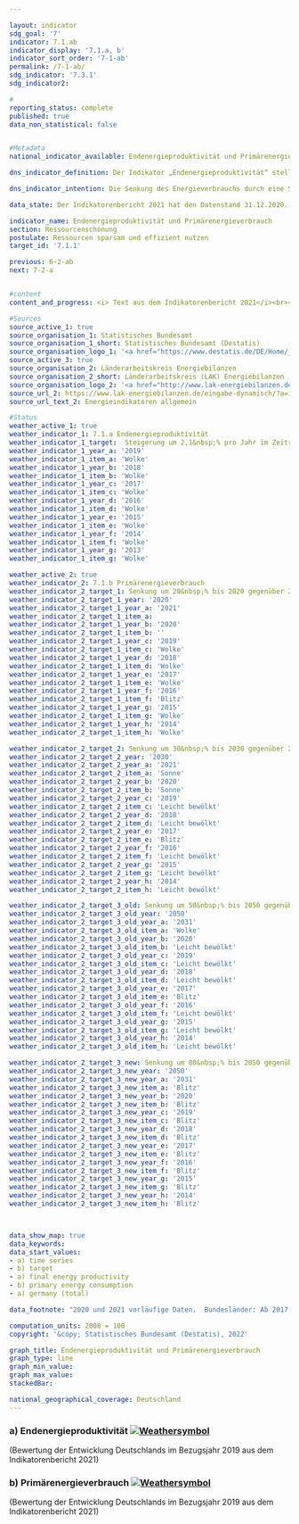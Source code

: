```yaml
---

layout: indicator    
sdg_goal: '7'    
indicator: 7.1.ab    
indicator_display: '7.1.a, b'    
indicator_sort_order: '7-1-ab'    
permalink: /7-1-ab/    
sdg_indicator: '7.3.1'    
sdg_indicator2:     

#    
reporting_status: complete    
published: true    
data_non_statistical: false    


#Metadata    
national_indicator_available: Endenergieproduktivität und Primärenergieverbrauch    

dns_indicator_definition: Der Indikator „Endenergieproduktivität“ stellt die Entwicklung der Wertschöpfung je eingesetzter Einheit Endenergie dar. Der Begriff „Endenergie“ bezieht sich dabei auf den Teil der Energie, der energetisch als thermische oder elektrische Energie zur Herstellung von Gütern oder zur Nutzung in den privaten Haushalten zur Verfügung steht.<br><br>Der Indikator „Primärenergieverbrauch“ gibt an, wie viel Energie in einem Land einerseits in den Energiesektoren zur Umwandlung, sowie andererseits in der Produktion, den privaten Haushalten und im Verkehr verbraucht wurde.<br><br>    

dns_indicator_intention: Die Senkung des Energieverbrauchs durch eine Steigerung der Energieeffizienz ist neben dem Ausbau erneuerbarer Energien die zweite tragende Säule der Energiewende. Ziel ist es mit möglichst wenig Energie, viel wirtschaftliche Leistung zu erreichen. Energieeinsparung schont Klima und Umwelt, trägt zur Verbesserung der Versorgungssicherheit und zur Wettbewerbsfähigkeit der Industrie bei.<br><br>Dem Energiekonzept der Bundesregierung zufolge soll die Endenergieproduktivität in den Jahren 2008 bis 2050 jährlich um 2,1&nbsp;% erhöht werden. Gleichzeitig soll sich der Primärenergieverbrauch bis 2020 um 20&nbsp;%, bis 2030 um 30&nbsp;% und bis 2050 um 50&nbsp;% gegenüber dem Jahr 2008 verringern.    

data_state: Der Indikatorenbericht 2021 hat den Datenstand 31.12.2020. Die Daten auf der DNS-Online Plattform werden regelmäßig aktualisiert, sodass online aktuellere Daten verfügbar sein können als im Indikatorenbericht 2021 veröffentlicht.    

indicator_name: Endenergieproduktivität und Primärenergieverbrauch    
section: Ressourcenschonung    
postulate: Ressourcen sparsam und effizient nutzen    
target_id: '7.1.1'    

previous: 6-2-ab    
next: 7-2-a    


#content    
content_and_progress: <i> Text aus dem Indikatorenbericht 2021</i><br><br>Endenergie- und Primärenergieverbrauch sind direkt miteinander verbunden. Der Endenergieverbrauch ergibt sich aus dem Primärenergieverbrauch abzüglich der Summe aus Umwandlungs-, Fackel- und Leitungsverlusten sowie der statistischen Differenz.<br><br>Der Primärenergieverbrauch ist die Summe aus den im Inland gewonnenen Primärenergieträgern, Vorratsentnahmen und sämtlichen importierten Energieträgern abzüglich der Bevorratung, Energieexporte und Hochseebunkerungen. Wesentliche Grundlage für die Berechnung des Energieverbrauchs sind die Daten der Energiebilanzen der Arbeitsgemeinschaft Energiebilanzen (AGEB), welche um Daten aus weiteren Quellen ergänzt werden.<br><br>Die Endenergieproduktivität gibt an, wie hoch die Wertschöpfung je eingesetzter Einheit Endenergie ist. Sie stellt ein Maß für die Energieeffizienz bei der Herstellung von Gütern und im Energieeinsatz der privaten Haushalte dar. Einschätzungen zur Energieeffizienz in den Umwandlungsbereichen (Wirkungsgrad der Kraftwerke) oder in der Energieübertragung und -speicherung (Beseitigung von Leckagen, bessere Wärmedämmung usw.) lassen sich anhand des Indikators jedoch nicht direkt ableiten.<br><br>Die Endenergieproduktivität hat sich nach vorläufigen Ergebnissen im Zeitraum 2008 bis 2019 um 15,4&nbsp;% erhöht, was einem durchschnittlichen jährlichen Anstieg von rund 1,4&nbsp;% entspricht. Somit wird das Ziel eines jährlichen Anstieges von durchschnittlich 2,1&nbsp;% bis 2050 zum jetzigen Zeitpunkt noch nicht erreicht. Gegenüber dem Vorjahr ist die Energieproduktivität im Jahr 2019 um 0,6 Prozentpunkte gesunken.<br><br>Der Primärenergieverbrauch ist im Jahr 2019 gegenüber dem Vorjahr gesunken. Im gesamten Zeitraum von 2008 bis 2019 wurde der Primärenergieverbrauch nach vorläufigen Ergebnissen um 11,1&nbsp;% reduziert. Bei gleichbleibender Entwicklung wie in den vergangenen Jahren würde der Zielwert im Jahr 2020 somit nicht erreicht.    

#Sources    
source_active_1: true                    
source_organisation_1: Statistisches Bundesamt
source_organisation_1_short: Statistisches Bundesamt (Destatis)                
source_organisation_logo_1: '<a href="https://www.destatis.de/DE/Home/_inhalt.html"><img src="https://g205sdgs.github.io/sdg-indicators/public/logos/destatis.png" alt=" Statistisches Bundesamt (Destatis)" title="Klicken Sie hier um zu der Homepage der Organisation zu gelangen" style="border: transparent"/></a>'
source_active_3: true                    
source_organisation_2: Länderarbeitskreis Energiebilanzen
source_organisation_2_short: Länderarbeitskreis (LAK) Energiebilanzen                
source_organisation_logo_2: '<a href="http://www.lak-energiebilanzen.de/"><img src="https://g205sdgs.github.io/sdg-indicators/public/logos/lakeb.png" alt=" Länderarbeitskreis (LAK) Energiebilanzen" title="Klicken Sie hier um zu der Homepage der Organisation zu gelangen" style="border: transparent"/></a>'
source_url_2: https://www.lak-energiebilanzen.de/eingabe-dynamisch/?a=i100                        
source_url_text_2: Energieindikatoren allgemein                        

#Status    
weather_active_1: true
weather_indicator_1: 7.1.a Endenergieproduktivität
weather_indicator_1_target:  Steigerung um 2,1&nbsp;% pro Jahr im Zeitraum von 2008 &minus; 2050
weather_indicator_1_year_a: '2019'                            
weather_indicator_1_item_a: 'Wolke'
weather_indicator_1_year_b: '2018'                            
weather_indicator_1_item_b: 'Wolke'
weather_indicator_1_year_c: '2017'                            
weather_indicator_1_item_c: 'Wolke'
weather_indicator_1_year_d: '2016'                            
weather_indicator_1_item_d: 'Wolke'
weather_indicator_1_year_e: '2015'                            
weather_indicator_1_item_e: 'Wolke'
weather_indicator_1_year_f: '2014'                            
weather_indicator_1_item_f: 'Wolke'
weather_indicator_1_year_g: '2013'                            
weather_indicator_1_item_g: 'Wolke'

weather_active_2: true
weather_indicator_2: 7.1.b Primärenergieverbrauch
weather_indicator_2_target_1: Senkung um 20&nbsp;% bis 2020 gegenüber 2008
weather_indicator_2_target_1_year: '2020'
weather_indicator_2_target_1_year_a: '2021'
weather_indicator_2_target_1_item_a:
weather_indicator_2_target_1_year_b: '2020'                            
weather_indicator_2_target_1_item_b: ''
weather_indicator_2_target_1_year_c: '2019'                            
weather_indicator_2_target_1_item_c: 'Wolke'
weather_indicator_2_target_1_year_d: '2018'                            
weather_indicator_2_target_1_item_d: 'Wolke'
weather_indicator_2_target_1_year_e: '2017'                            
weather_indicator_2_target_1_item_e: 'Wolke'
weather_indicator_2_target_1_year_f: '2016'                            
weather_indicator_2_target_1_item_f: 'Blitz'
weather_indicator_2_target_1_year_g: '2015'                            
weather_indicator_2_target_1_item_g: 'Wolke'
weather_indicator_2_target_1_year_h: '2014'                            
weather_indicator_2_target_1_item_h: 'Wolke'

weather_indicator_2_target_2: Senkung um 30&nbsp;% bis 2030 gegenüber 2008
weather_indicator_2_target_2_year: '2030'
weather_indicator_2_target_2_year_a: '2021'
weather_indicator_2_target_2_item_a: 'Sonne'
weather_indicator_2_target_2_year_b: '2020'                            
weather_indicator_2_target_2_item_b: 'Sonne'
weather_indicator_2_target_2_year_c: '2019'                            
weather_indicator_2_target_2_item_c: 'Leicht bewölkt'
weather_indicator_2_target_2_year_d: '2018'                            
weather_indicator_2_target_2_item_d: 'Leicht bewölkt'
weather_indicator_2_target_2_year_e: '2017'                            
weather_indicator_2_target_2_item_e: 'Blitz'
weather_indicator_2_target_2_year_f: '2016'                            
weather_indicator_2_target_2_item_f: 'Leicht bewölkt'
weather_indicator_2_target_2_year_g: '2015'                            
weather_indicator_2_target_2_item_g: 'Leicht bewölkt'
weather_indicator_2_target_2_year_h: '2014'                            
weather_indicator_2_target_2_item_h: 'Leicht bewölkt'

weather_indicator_2_target_3_old: Senkung um 50&nbsp;% bis 2050 gegenüber 2008
weather_indicator_2_target_3_old_year: '2050'
weather_indicator_2_target_3_old_year_a: '2031'
weather_indicator_2_target_3_old_item_a: 'Wolke'
weather_indicator_2_target_3_old_year_b: '2020'                            
weather_indicator_2_target_3_old_item_b: 'Leicht bewölkt'
weather_indicator_2_target_3_old_year_c: '2019'                            
weather_indicator_2_target_3_old_item_c: 'Leicht bewölkt'
weather_indicator_2_target_3_old_year_d: '2018'                            
weather_indicator_2_target_3_old_item_d: 'Leicht bewölkt'
weather_indicator_2_target_3_old_year_e: '2017'                            
weather_indicator_2_target_3_old_item_e: 'Blitz'
weather_indicator_2_target_3_old_year_f: '2016'                            
weather_indicator_2_target_3_old_item_f: 'Leicht bewölkt'
weather_indicator_2_target_3_old_year_g: '2015'                            
weather_indicator_2_target_3_old_item_g: 'Leicht bewölkt'
weather_indicator_2_target_3_old_year_h: '2014'                            
weather_indicator_2_target_3_old_item_h: 'Leicht bewölkt'  

weather_indicator_2_target_3_new: Senkung um 80&nbsp;% bis 2050 gegenüber 2008
weather_indicator_2_target_3_new_year: '2050'
weather_indicator_2_target_3_new_year_a: '2031'
weather_indicator_2_target_3_new_item_a: 'Blitz'
weather_indicator_2_target_3_new_year_b: '2020'                            
weather_indicator_2_target_3_new_item_b: 'Blitz'
weather_indicator_2_target_3_new_year_c: '2019'                            
weather_indicator_2_target_3_new_item_c: 'Blitz'
weather_indicator_2_target_3_new_year_d: '2018'                            
weather_indicator_2_target_3_new_item_d: 'Blitz'
weather_indicator_2_target_3_new_year_e: '2017'                            
weather_indicator_2_target_3_new_item_e: 'Blitz'
weather_indicator_2_target_3_new_year_f: '2016'                            
weather_indicator_2_target_3_new_item_f: 'Blitz'
weather_indicator_2_target_3_new_year_g: '2015'                            
weather_indicator_2_target_3_new_item_g: 'Blitz'
weather_indicator_2_target_3_new_year_h: '2014'                            
weather_indicator_2_target_3_new_item_h: 'Blitz'



data_show_map: true    
data_keywords:    
data_start_values:     
- a) time series
- b) target
- a) final energy productivity
- b) primary energy consumption
- a) germany (total)

data_footnote: "2020 und 2021 vorläufige Daten.  Bundesländer: Ab 2017 vorläufige Daten für Baden-Württemberg, Bremen und Hessen.  Das Ziel entspricht einer Steigerung der Endenergieproduktivität um jährlich 2,1% gegenüber 2008 bis 2050 sowie einer Senkung des Primärenergieverbrauchs um 20&nbsp;% gegenüber 2008 bis 2020, um 30&nbsp;% bis 2030 bzw. um 50&nbsp;% gegenüber 2008 bis 2050 (Energiekonzept der Bundesregierung). "    

computation_units: 2008 = 100    
copyright: '&copy; Statistisches Bundesamt (Destatis), 2022'

graph_title: Endenergieproduktivität und Primärenergieverbrauch    
graph_type: line    
graph_min_value:     
graph_max_value:     
stackedBar:     

national_geographical_coverage: Deutschland    
---    
```

<div>
  <div class="my-header">
    <h3>a) Endenergieproduktivität
      <a href="https://sustainabledevelopment-deutschland.github.io/status/"><img src="https://g205sdgs.github.io/sdg-indicators/public/Wettersymbole/Wolke.png" title="Der Indikator ist 'off track'. Er entwickelt sich zwar in die gewünschte Richtung, bei Fortsetzung der Entwicklung wird das Ziel aber deutlich verfehlt." alt="Weathersymbol" />
      </a>
    </h3>
  </div>
  <div class="my-header-note">
    <span> (Bewertung der Entwicklung Deutschlands im Bezugsjahr 2019 aus dem Indikatorenbericht 2021)</span>
  </div>
</div>
<div>
  <div class="my-header">
    <h3>b) Primärenergieverbrauch
      <a href="https://sustainabledevelopment-deutschland.github.io/status/"><img src="https://g205sdgs.github.io/sdg-indicators/public/Wettersymbole/Wolke.png" title="Der Indikator ist 'off track'. Er entwickelt sich zwar in die gewünschte Richtung, bei Fortsetzung der Entwicklung wird das Ziel aber deutlich verfehlt." alt="Weathersymbol" />
      </a>
    </h3>
  </div>
  <div class="my-header-note">
    <span> (Bewertung der Entwicklung Deutschlands im Bezugsjahr 2019 aus dem Indikatorenbericht 2021)</span>
  </div>
</div>
